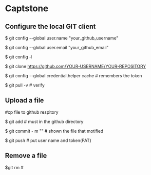 # Captstone
## Configure the local GIT client
$ git config --global user.name "your_github_username"

$ git config --global user.email "your_github_email"

$ git config -l

$ git clone https://github.com/YOUR-USERNAME/YOUR-REPOSITORY 

$ git config --global credential.helper cache # remembers the token

$ git pull -v # verify


## Upload a file
#cp file to github respitory

$ git add <filename> # must in the github directory
  
$ git commit - m "<comments>" # shown the file that motified
  
$ git push <local name> # put user name and token(PAT)

## Remove a file
$git rm <filename> #

